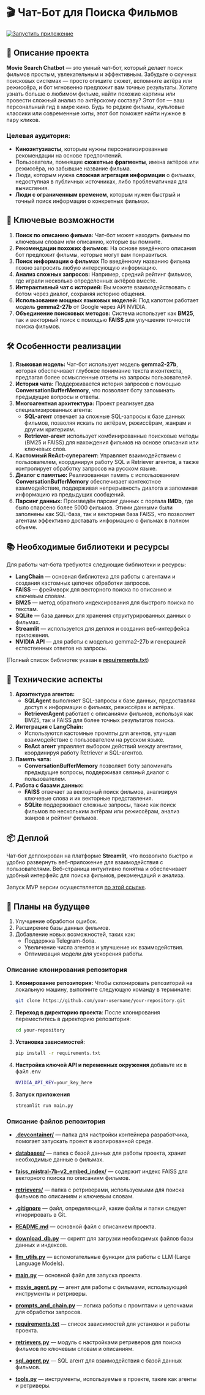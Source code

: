 # 🎬 Чат-Бот для Поиска Фильмов

[![Запустить приложение](https://img.shields.io/badge/Streamlit-Запустить%20приложение-red?style=for-the-badge&logo=streamlit)](https://movie-search-chatbot-by-sanchezzz.streamlit.app/)

## 📜 Описание проекта

**Movie Search Chatbot** — это умный чат-бот, который делает поиск фильмов простым, увлекательным и эффективным. Забудьте о скучных поисковых системах — просто опишите сюжет, вспомните актёра или режиссёра, и бот мгновенно предложит вам точные результаты. Хотите узнать больше о любимом фильме, найти похожие картины или провести сложный анализ по актёрскому составу? Этот бот — ваш персональный гид в мире кино. Будь то редкие фильмы, культовые классики или современные хиты, этот бот поможет найти нужное в пару кликов.


### Целевая аудитория:
- **Киноэнтузиасты**, которым нужны персонализированные рекомендации на основе предпочтений.
- Пользователи, помнящие **сюжетные фрагменты**, имена актёров или режиссёра, но забывшие название фильма.
- Люди, которым нужна **сложная агрегация информации** о фильмах, недоступная в публичных источниках, либо проблематичная для вычисления.
- **Люди с ограниченным временем**, которым нужен быстрый и точный поиск информации о конкретных фильмах.
  
## 🚀 Ключевые возможности

1. **Поиск по описанию фильма:** Чат-бот может находить фильмы по ключевым словам или описанию, которые вы помните.
2. **Рекомендации похожих фильмов:** На основе введённого описания бот предложит фильмы, которые могут вам понравиться.
3. **Поиск информации о фильмах** По введённому названию фильма пожно запросить любую интерсующую информацию.
4. **Анализ сложных запросов:** Например, средний рейтинг фильмов, где играли несколько определенных актёров вместе.
5. **Интерактивный чат с историей:** Вы можете взаимодействовать с ботом через диалог, сохраняя историю общения.
6. **Использование мощных языковых моделей:** Под капотом работает модель **gemma2-27b** от Google через API NVIDIA.
7. **Объединение поисковых методов:** Система использует как **BM25**, так и векторный поиск с помощью **FAISS** для улучшения точности поиска фильмов.

## 🛠 Особенности реализации

1. **Языковая модель:** Чат-бот использует модель **gemma2-27b**, которая обеспечивает глубокое понимание текста и контекста, предлагая более осмысленные ответы на запросы пользователей.
2. **История чата:** Поддерживается история запросов с помощью **ConversationBufferMemory**, что позволяет боту запоминать предыдущие вопросы и ответы.
3. **Многоагентная архитектура:** Проект реализует два специализированных агента:
   - **SQL-агент** отвечает за сложные SQL-запросы к базе данных фильмов, позволяя искать по актёрам, режиссёрам, жанрам и другим критериям.
   - **Retriever-агент** использует комбинированные поисковые методы (BM25 и FAISS) для нахождения фильмов на основе описания или ключевых слов.
4. **Кастомный ReAct-суперагент:** Управляет взаимодействием с пользователем, координируя работу SQL и Retriever агентов, а также контролирует обработку запросов на русском языке.
5. **Диалог с памятью:** Реализованная память с использованием **ConversationBufferMemory** обеспечивает контекстное взаимодействие, поддерживая непрерывность диалога и запоминая информацию из предыдущих сообщений.
6. **Парсинг данных:** Произведён парсинг данных с портала **IMDb**, где было спарсено более 5000 фильмов. Этими данными были заполнены как SQL-база, так и векторная база FAISS, что позволяет агентам эффективно доставать информацию о фильмах в полном объеме.

## 📚 Необходимые библиотеки и ресурсы

Для работы чат-бота требуются следующие библиотеки и ресурсы:

- **LangChain** — основная библиотека для работы с агентами и создания кастомных цепочек обработки запросов.
- **FAISS** — фреймворк для векторного поиска по описанию и ключевым словам.
- **BM25** — метод обратного индексирования для быстрого поиска по текстам.
- **SQLite** — база данных для хранения структурированных данных о фильмах.
- **Streamlit** — используется для деплоя и создания веб-интерфейса приложения.
- **NVIDIA API** — для работы с моделью gemma2-27b и генерацией естественных ответов на запросы.

(Полный список библиотек указан в [**requirements.txt**](https://github.com/totiela/Movie-Search-Chatbot/blob/main/requirements.txt))

## 🔧 Технические аспекты

1. **Архитектура агентов:**
   - **SQLAgent** выполняет SQL-запросы к базе данных, предоставляя доступ к информации о фильмах, режиссёрах и актёрах.
   - **RetrieverAgent** работает с описаниями фильмов, используя как BM25, так и FAISS для более точных результатов поиска.
2. **Интеграция с LangChain:** 
   - Используются кастомные промпты для агентов, улучшая взаимодействие с пользователем на русском языке.
   - **ReAct агент** управляет выбором действий между агентами, координируя работу Retriever и SQL-агентов.
3. **Память чата:** 
   - **ConversationBufferMemory** позволяет боту запоминать предыдущие вопросы, поддерживая связный диалог с пользователем.
4. **Работа с базами данных:**
   - **FAISS** отвечает за векторный поиск фильмов, анализируя ключевые слова и их векторные представления.
   - **SQLite** поддерживает сложные запросы, такие как поиск фильмов по нескольким актёрам или режиссёрам, анализ жанров и рейтинг фильмов.

## 📦 Деплой

Чат-бот деплоирован на платформе **Streamlit**, что позволило быстро и удобно развернуть веб-приложение для взаимодействия с пользователями. Веб-страница интуитивно понятна и обеспечивает удобный интерфейс для поиска фильмов, рекомендаций и анализа.

Запуск MVP версии осуществляется [по этой ссылке](https://movie-search-chatbot-by-sanchezzz.streamlit.app/).

## 🔮 Планы на будущее

1. Улучшение обработки ошибок.
2. Расширение базы данных фильмов.
3. Добавление новых возможностей, таких как:
   - Поддержка Telegram-бота.
   - Увеличение числа агентов и улучшение их взаимодействия.
   - Оптимизация модели для ускорения работы.

### Описание клонирования репозитория

1. **Клонирование репозитория:**
   Чтобы склонировать репозиторий на локальную машину, выполните следующую команду в терминале:
   ```bash
   git clone https://github.com/your-username/your-repository.git
   ```
2. **Переход в директорию проекта**: После клонирования переместитесь в директорию репозитория:
   ```bash
   cd your-repository
   ```
3. **Установка зависимостей**:
   ```bash
   pip install -r requirements.txt
   ```
4. **Настройка ключей API и переменных окружения** добавьте их в файл .env
   ```bash
   NVIDIA_API_KEY=your_key_here
   ```
5. **Запуск приложения**
    ```bash
   streamlit run main.py
   ```

### Описание файлов репозитория

- [**.devcontainer/**](https://github.com/totiela/Movie-Search-Chatbot/tree/main/.devcontainer) — папка для настройки контейнера разработчика, помогает запускать проект в изолированной среде.

- [**databases/**](https://github.com/totiela/Movie-Search-Chatbot/tree/main/databases) — папка с базой данных для работы проекта, хранит необходимые данные о фильмах.

- [**faiss_mistral-7b-v2_embed_index/**](https://github.com/totiela/Movie-Search-Chatbot/tree/main/faiss_mistral-7b-v2_embed_index) — содержит индекс FAISS для векторного поиска по описаниям фильмов.

- [**retrievers/**](https://github.com/totiela/Movie-Search-Chatbot/tree/main/retrievers) — папка с ретриверами, используемыми для поиска фильмов по описаниям и ключевым словам.

- [**.gitignore**](https://github.com/totiela/Movie-Search-Chatbot/blob/main/.gitignore) — файл, определяющий, какие файлы и папки следует игнорировать в Git.

- [**README.md**](https://github.com/totiela/Movie-Search-Chatbot/blob/main/README.md) — основной файл с описанием проекта.

- [**download_db.py**](https://github.com/totiela/Movie-Search-Chatbot/blob/main/download_db.py) — скрипт для загрузки необходимых файлов базы данных и индексов.

- [**llm_utils.py**](https://github.com/totiela/Movie-Search-Chatbot/blob/main/llm_utils.py) — вспомогательные функции для работы с LLM (Large Language Models).

- [**main.py**](https://github.com/totiela/Movie-Search-Chatbot/blob/main/main.py) — основной файл для запуска проекта.

- [**movie_agent.py**](https://github.com/totiela/Movie-Search-Chatbot/blob/main/movie_agent.py) — агент для работы с фильмами, использующий инструменты и ретриверы.

- [**prompts_and_chain.py**](https://github.com/totiela/Movie-Search-Chatbot/blob/main/prompts_and_chain.py) — логика работы с промптами и цепочками для обработки запросов.

- [**requirements.txt**](https://github.com/totiela/Movie-Search-Chatbot/blob/main/requirements.txt) — список зависимостей для установки и работы проекта.

- [**retrievers.py**](https://github.com/totiela/Movie-Search-Chatbot/blob/main/retrievers.py) — модуль с настройками ретриверов для поиска фильмов по ключевым словам и описаниям.

- [**sql_agent.py**](https://github.com/totiela/Movie-Search-Chatbot/blob/main/sql_agent.py) — SQL агент для взаимодействия с базой данных фильмов.

- [**tools.py**](https://github.com/totiela/Movie-Search-Chatbot/blob/main/tools.py) — инструменты, используемые в проекте, такие как агенты и ретриверы.
